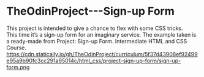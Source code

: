 # TheOdinProject---Sign-up Form
This project is intended to give a chance to flex with some CSS tricks. <br>
This time it’s a sign-up form for an imaginary service.
The example taken is a ready-made from Project: 
Sign-up Form. Intermediate HTML and CSS Course. 
https://cdn.statically.io/gh/TheOdinProject/curriculum/5f37d43908ef92499e95a9b90fc3cc291a95014c/html_css/project-sign-up-form/sign-up-form.png
